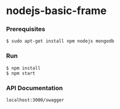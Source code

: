 # nodejs-basic-frame


### Prerequisites
```
$ sudo apt-get install npm nodejs mongodb
```

### Run
```
$ npm install
$ npm start
```

### API Documentation
```
localhost:3000/swagger
```
